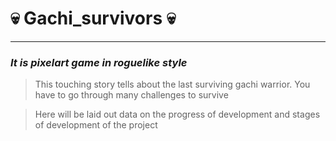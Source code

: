 # :skull: Gachi_survivors :skull:
___
### *It is pixelart game in roguelike style*

>This touching story tells about the last surviving gachi warrior. You have to go through many challenges to survive

>Here will be laid out data on the progress of development and stages of development of the project
